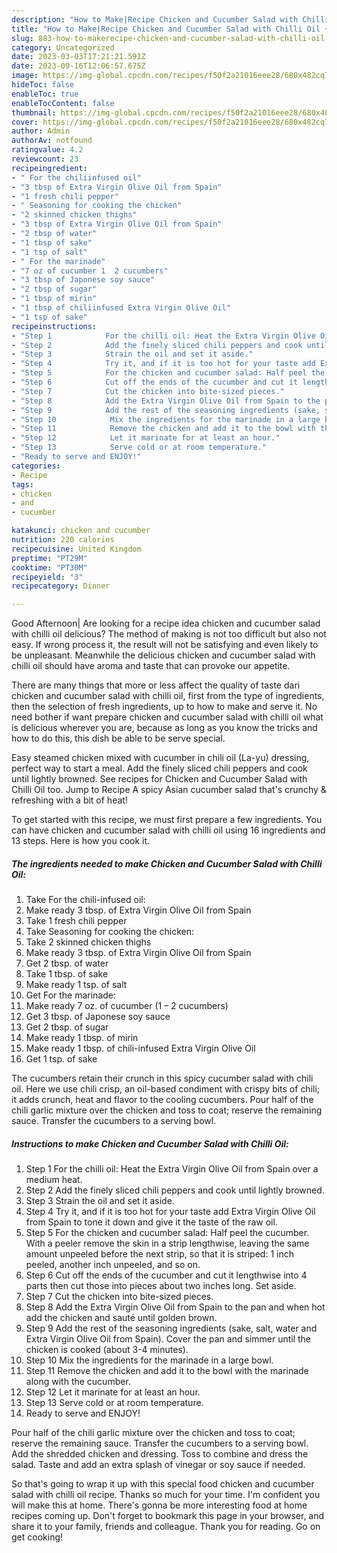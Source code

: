 ```yaml
---
description: "How to Make|Recipe Chicken and Cucumber Salad with Chilli Oil {That is Simple"
title: "How to Make|Recipe Chicken and Cucumber Salad with Chilli Oil {That is Simple"
slug: 883-how-to-makerecipe-chicken-and-cucumber-salad-with-chilli-oil-that-is-simple
category: Uncategorized
date: 2023-03-03T17:21:21.591Z
date: 2023-09-16T12:06:57.675Z
image: https://img-global.cpcdn.com/recipes/f50f2a21016eee28/680x482cq70/chicken-and-cucumber-salad-with-chilli-oil-recipe-main-photo.jpg
hideToc: false
enableToc: true
enableTocContent: false
thumbnail: https://img-global.cpcdn.com/recipes/f50f2a21016eee28/680x482cq70/chicken-and-cucumber-salad-with-chilli-oil-recipe-main-photo.jpg
cover: https://img-global.cpcdn.com/recipes/f50f2a21016eee28/680x482cq70/chicken-and-cucumber-salad-with-chilli-oil-recipe-main-photo.jpg
author: Admin
authorAv: notfound
ratingvalue: 4.2
reviewcount: 23
recipeingredient:
- " For the chiliinfused oil"
- "3 tbsp of Extra Virgin Olive Oil from Spain"
- "1 fresh chili pepper"
- " Seasoning for cooking the chicken"
- "2 skinned chicken thighs"
- "3 tbsp of Extra Virgin Olive Oil from Spain"
- "2 tbsp of water"
- "1 tbsp of sake"
- "1 tsp of salt"
- " For the marinade"
- "7 oz of cucumber 1  2 cucumbers"
- "3 tbsp of Japonese soy sauce"
- "2 tbsp of sugar"
- "1 tbsp of mirin"
- "1 tbsp of chiliinfused Extra Virgin Olive Oil"
- "1 tsp of sake"
recipeinstructions:
- "Step 1            For the chilli oil: Heat the Extra Virgin Olive Oil from Spain over a medium heat."
- "Step 2            Add the finely sliced chili peppers and cook until lightly browned."
- "Step 3            Strain the oil and set it aside."
- "Step 4            Try it, and if it is too hot for your taste add Extra Virgin Olive Oil from Spain to tone it down and give it the taste of the raw oil."
- "Step 5            For the chicken and cucumber salad: Half peel the cucumber. With a peeler remove the skin in a strip lengthwise, leaving the same amount unpeeled before the next strip, so that it is striped: 1 inch peeled, another inch unpeeled, and so on."
- "Step 6            Cut off the ends of the cucumber and cut it lengthwise into 4 parts then cut those into pieces about two inches long. Set aside."
- "Step 7            Cut the chicken into bite-sized pieces."
- "Step 8            Add the Extra Virgin Olive Oil from Spain to the pan and when hot add the chicken and sauté until golden brown."
- "Step 9            Add the rest of the seasoning ingredients (sake, salt, water and Extra Virgin Olive Oil from Spain). Cover the pan and simmer until the chicken is cooked (about 3-4 minutes)."
- "Step 10            Mix the ingredients for the marinade in a large bowl."
- "Step 11            Remove the chicken and add it to the bowl with the marinade along with the cucumber."
- "Step 12            Let it marinate for at least an hour."
- "Step 13            Serve cold or at room temperature."
- "Ready to serve and ENJOY!"
categories:
- Recipe
tags:
- chicken
- and
- cucumber

katakunci: chicken and cucumber 
nutrition: 220 calories
recipecuisine: United Kingdom
preptime: "PT29M"
cooktime: "PT30M"
recipeyield: "3"
recipecategory: Dinner

---
```



Good Afternoon| Are looking for a recipe idea chicken and cucumber salad with chilli oil delicious? The method of making is not too difficult but also not easy. If wrong process it, the result will not be satisfying and even likely to be unpleasant. Meanwhile the delicious chicken and cucumber salad with chilli oil should have aroma and taste that can provoke our appetite.






There are many things that more or less affect the quality of taste dari chicken and cucumber salad with chilli oil, first from the type of ingredients, then the selection of fresh ingredients, up to how to make and serve it. No need bother if want prepare chicken and cucumber salad with chilli oil what is delicious wherever you are, because as long as you know the tricks and how to do this, this dish be able to be serve  special.


Easy steamed chicken mixed with cucumber in chili oil (La-yu) dressing, perfect way to start a meal. Add the finely sliced chili peppers and cook until lightly browned. See recipes for Chicken and Cucumber Salad with Chilli Oil too. Jump to Recipe A spicy Asian cucumber salad that&#39;s crunchy &amp; refreshing with a bit of heat!


To get started with this recipe, we must first prepare a few ingredients. You can have chicken and cucumber salad with chilli oil using 16 ingredients and 13 steps. Here is how you cook it.

<!--inarticleads1-->

##### The ingredients needed to make Chicken and Cucumber Salad with Chilli Oil:

1. Take  For the chili-infused oil:
1. Make ready 3 tbsp. of Extra Virgin Olive Oil from Spain
1. Take 1 fresh chili pepper
1. Take  Seasoning for cooking the chicken:
1. Take 2 skinned chicken thighs
1. Make ready 3 tbsp. of Extra Virgin Olive Oil from Spain
1. Get 2 tbsp. of water
1. Take 1 tbsp. of sake
1. Make ready 1 tsp. of salt
1. Get  For the marinade:
1. Make ready 7 oz. of cucumber (1 – 2 cucumbers)
1. Get 3 tbsp. of Japonese soy sauce
1. Get 2 tbsp. of sugar
1. Make ready 1 tbsp. of mirin
1. Make ready 1 tbsp. of chili-infused Extra Virgin Olive Oil
1. Get 1 tsp. of sake


The cucumbers retain their crunch in this spicy cucumber salad with chili oil. Here we use chili crisp, an oil-based condiment with crispy bits of chili; it adds crunch, heat and flavor to the cooling cucumbers. Pour half of the chili garlic mixture over the chicken and toss to coat; reserve the remaining sauce. Transfer the cucumbers to a serving bowl. 

<!--inarticleads2-->

##### Instructions to make Chicken and Cucumber Salad with Chilli Oil:

1. Step 1            For the chilli oil: Heat the Extra Virgin Olive Oil from Spain over a medium heat.
1. Step 2            Add the finely sliced chili peppers and cook until lightly browned.
1. Step 3            Strain the oil and set it aside.
1. Step 4            Try it, and if it is too hot for your taste add Extra Virgin Olive Oil from Spain to tone it down and give it the taste of the raw oil.
1. Step 5            For the chicken and cucumber salad: Half peel the cucumber. With a peeler remove the skin in a strip lengthwise, leaving the same amount unpeeled before the next strip, so that it is striped: 1 inch peeled, another inch unpeeled, and so on.
1. Step 6            Cut off the ends of the cucumber and cut it lengthwise into 4 parts then cut those into pieces about two inches long. Set aside.
1. Step 7            Cut the chicken into bite-sized pieces.
1. Step 8            Add the Extra Virgin Olive Oil from Spain to the pan and when hot add the chicken and sauté until golden brown.
1. Step 9            Add the rest of the seasoning ingredients (sake, salt, water and Extra Virgin Olive Oil from Spain). Cover the pan and simmer until the chicken is cooked (about 3-4 minutes).
1. Step 10            Mix the ingredients for the marinade in a large bowl.
1. Step 11            Remove the chicken and add it to the bowl with the marinade along with the cucumber.
1. Step 12            Let it marinate for at least an hour.
1. Step 13            Serve cold or at room temperature.
1. Ready to serve and ENJOY!

Pour half of the chili garlic mixture over the chicken and toss to coat; reserve the remaining sauce. Transfer the cucumbers to a serving bowl. Add the shredded chicken and dressing. Toss to combine and dress the salad. Taste and add an extra splash of vinegar or soy sauce if needed. 

So that's going to wrap it up with this special food chicken and cucumber salad with chilli oil recipe. Thanks so much for your time. I'm confident you will make this at home. There's gonna be more interesting food at home recipes coming up. Don't forget to bookmark this page in your browser, and share it to your family, friends and colleague. Thank you for reading. Go on get cooking!
